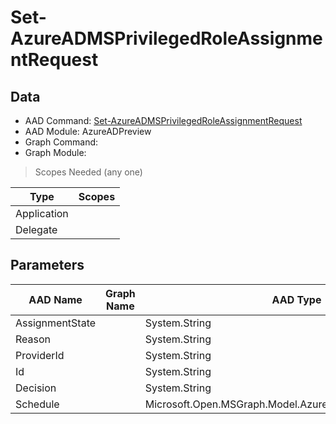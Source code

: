 # Set-AzureADMSPrivilegedRoleAssignmentRequest

> 

## Data

+ AAD Command: [Set-AzureADMSPrivilegedRoleAssignmentRequest](https://docs.microsoft.com/en-us/powershell/module/AzureADPreview/Set-AzureADMSPrivilegedRoleAssignmentRequest)
+ AAD Module: AzureADPreview
+ Graph Command: [](https://docs.microsoft.com/en-us/powershell/module//)
+ Graph Module: 

> Scopes Needed (any one)

|Type|Scopes|
|---|---|
|Application||
|Delegate||

## Parameters

|AAD Name|Graph Name|AAD Type|Graph Type|Infos|
|---|---|---|---|---|
|AssignmentState||System.String|||
|Reason||System.String|||
|ProviderId||System.String|||
|Id||System.String|||
|Decision||System.String|||
|Schedule||Microsoft.Open.MSGraph.Model.AzureADMSPrivilegedSchedule|||

